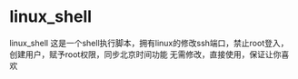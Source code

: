 # linux_shell
  linux_shell  这是一个shell执行脚本，拥有linux的修改ssh端口，禁止root登入，创建用户，赋予root权限，同步北京时间功能 无需修改，直接使用，保证让你喜欢
